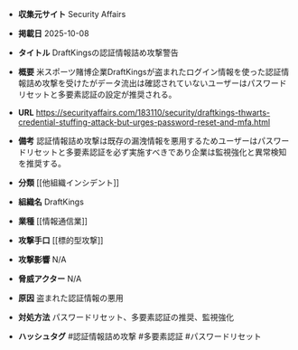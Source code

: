 - **収集元サイト**
Security Affairs

- **掲載日**
2025-10-08

- **タイトル**
DraftKingsの認証情報詰め攻撃警告

- **概要**
米スポーツ賭博企業DraftKingsが盗まれたログイン情報を使った認証情報詰め攻撃を受けたがデータ流出は確認されていないユーザーはパスワードリセットと多要素認証の設定が推奨される。

- **URL**
https://securityaffairs.com/183110/security/draftkings-thwarts-credential-stuffing-attack-but-urges-password-reset-and-mfa.html

- **備考**
認証情報詰め攻撃は既存の漏洩情報を悪用するためユーザーはパスワードリセットと多要素認証を必ず実施すべきであり企業は監視強化と異常検知を推奨する。

- **分類**
[[他組織インシデント]]

- **組織名**
DraftKings

- **業種**
[[情報通信業]]

- **攻撃手口**
[[標的型攻撃]]

- **攻撃影響**
N/A

- **脅威アクター**
N/A

- **原因**
盗まれた認証情報の悪用

- **対処方法**
パスワードリセット、多要素認証の推奨、監視強化

- **ハッシュタグ**
#認証情報詰め攻撃 #多要素認証 #パスワードリセット
